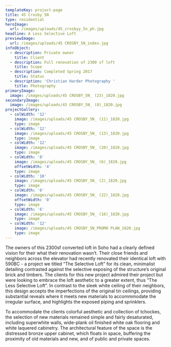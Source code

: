 ```yaml
---
templateKey: project-page
title: 45 Crosby 5N
type: residential
heroImage:
  url: /images/uploads/45_crosbyy_5n_ph.jpg
headline: A Less Selective Loft
previewImage:
  url: /images/uploads/45 CROSBY_5N_index.jpg
infoObject:
  - description: Private owner
    title: Client
  - description: Full renovation of 2300 sf loft
    title: Scope
  - description: Completed Spring 2017
    title: Status
  - description: 'Christian Harder Photography '
    title: Photography
primaryImage:
  image: /images/uploads/45 CROSBY_5N_ (23)_1820.jpg
secondaryImage:
  image: /images/uploads/45 CROSBY_5N_ (8)_1820.jpg
projectGallery:
  - colWidth: '12'
    image: /images/uploads/45 CROSBY_5N_ (11)_1820.jpg
    type: image
  - colWidth: '12'
    image: /images/uploads/45 CROSBY_5N_ (13)_1820.jpg
    type: image
  - colWidth: '12'
    image: /images/uploads/45 CROSBY_5N_ (20)_1820.jpg
    type: image
  - colWidth: '8'
    image: /images/uploads/45 CROSBY_5N_ (6)_1820.jpg
    offsetWidth: '4'
    type: image
  - colWidth: '10'
    image: /images/uploads/45 CROSBY_5N_ (2)_1820.jpg
    type: image
  - colWidth: '6'
    image: /images/uploads/45 CROSBY_5N_ (22)_1820.jpg
    offsetWidth: '0'
    type: image
  - colWidth: '6'
    image: /images/uploads/45 CROSBY_5N_ (16)_1820.jpg
    type: image
  - colWidth: '12'
    image: /images/uploads/45 CROSBY_5N_PROMO PLAN_1820.jpg
    type: image
---
```

The owners of this 2300sf converted loft in Soho had a clearly defined vision for their what their renovation wasn’t. Their close friends and neighbors across the elevator had recently renovated their identical loft with 590BC - a project we titled “The Selective Loft” for its clean, minimalist detailing contrasted against the selective exposing of the structure’s original brick and timbers. The clients for this new project admired their project but were looking to embrace the loft aesthetic to a greater extent, thus “The Less Selective Loft”. In contrast to the sleek white ceiling of their neighbors, this design accepts the imperfections of the original tin ceilings, providing substantial reveals where it meets new materials to accommmodate the irregular surface, and highlights the exposed piping and sprinklers. 



To accommodate the clients colorful aesthetic and collection of tchockes, the selection of new materials remained simple and fairly desaturated, including superwhite walls, wide-plank oil finished white oak flooring and white laquered cabinetry. The architectural feature of the space is the distressed bronze upper cabinet, which floats in space, buffering the proximity of old materials and new, and of public and private spaces.
